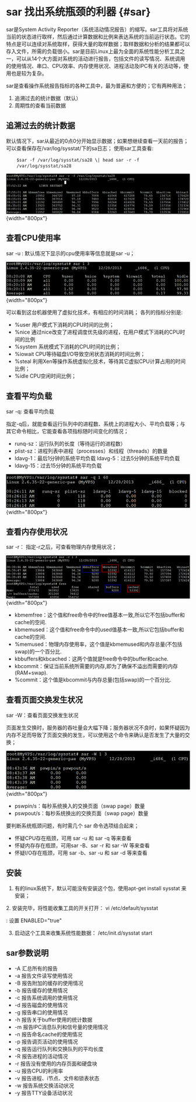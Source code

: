 # sar 找出系统瓶颈的利器 {#sar}

sar是System Activity
Reporter（系统活动情况报告）的缩写。sar工具将对系统当前的状态进行取样，然后通过计算数据和比例来表达系统的当前运行状态。它的特点是可以连续对系统取样，获得大量的取样数据；取样数据和分析的结果都可以存入文件，所需的负载很小。sar是目前Linux上最为全面的系统性能分析工具之一，可以从14个大方面对系统的活动进行报告，包括文件的读写情况、系统调用的使用情况、串口、CPU效率、内存使用状况、进程活动及IPC有关的活动等，使用也是较为复杂。

sar是查看操作系统报告指标的各种工具中，最为普遍和方便的；它有两种用法；

1. 追溯过去的统计数据（默认）
2. 周期性的查看当前数据

## 追溯过去的统计数据

默认情况下，sar从最近的0点0分开始显示数据；如果想继续查看一天前的报告；可以查看保存在/var/log/sysstat/下的sa日志；
使用sar工具查看:

```shell
    $sar -f /var/log/sysstat/sa28 \| head sar -r -f
    /var/log/sysstat/sa28
```

![image](./_static/sar1.png){width="800px"}

## 查看CPU使用率

sar -u : 默认情况下显示的cpu使用率等信息就是sar -u；

![image](./_static/sar2.png){width="800px"}

可以看到这台机器使用了虚拟化技术，有相应的时间消耗； 各列的指标分别是:

- %user 用户模式下消耗的CPU时间的比例；
- %nice
    通过nice改变了进程调度优先级的进程，在用户模式下消耗的CPU时间的比例
- %system 系统模式下消耗的CPU时间的比例；
- %iowait CPU等待磁盘I/O导致空闲状态消耗的时间比例；
- %steal
    利用Xen等操作系统虚拟化技术，等待其它虚拟CPU计算占用的时间比例；
- %idle CPU空闲时间比例；

## 查看平均负载

sar -q: 查看平均负载

指定-q后，就能查看运行队列中的进程数、系统上的进程大小、平均负载等；与其它命令相比，它能查看各项指标随时间变化的情况；

- runq-sz：运行队列的长度（等待运行的进程数）
- plist-sz：进程列表中进程（processes）和线程（threads）的数量
- ldavg-1：最后1分钟的系统平均负载 ldavg-5：过去5分钟的系统平均负载
- ldavg-15：过去15分钟的系统平均负载

![image](./_static/sar3.png){width="800px"}

## 查看内存使用状况

sar -r： 指定-r之后，可查看物理内存使用状况；

![image](./_static/sar4.png){width="800px"}

- kbmemfree：这个值和free命令中的free值基本一致,所以它不包括buffer和cache的空间.
- kbmemused：这个值和free命令中的used值基本一致,所以它包括buffer和cache的空间.
- %memused：物理内存使用率，这个值是kbmemused和内存总量(不包括swap)的一个百分比.
- kbbuffers和kbcached：这两个值就是free命令中的buffer和cache.
- kbcommit：保证当前系统所需要的内存,即为了确保不溢出而需要的内存(RAM+swap).
- %commit：这个值是kbcommit与内存总量(包括swap)的一个百分比.

## 查看页面交换发生状况

sar -W：查看页面交换发生状况

页面发生交换时，服务器的吞吐量会大幅下降；服务器状况不良时，如果怀疑因为内存不足而导致了页面交换的发生，可以使用这个命令来确认是否发生了大量的交换；

![image](./_static/sar5.png){width="800px"}

- pswpin/s：每秒系统换入的交换页面（swap page）数量
- pswpout/s：每秒系统换出的交换页面（swap page）数量

要判断系统瓶颈问题，有时需几个 sar 命令选项结合起来；

- 怀疑CPU存在瓶颈，可用 sar -u 和 sar -q 等来查看
- 怀疑内存存在瓶颈，可用sar -B、sar -r 和 sar -W 等来查看
- 怀疑I/O存在瓶颈，可用 sar -b、sar -u 和 sar -d 等来查看

## 安装

1. 有的linux系统下，默认可能没有安装这个包，使用apt-get install sysstat
    来安装；

2\. 安装完毕，将性能收集工具的开关打开： vi /etc/default/sysstat

:   设置 ENABLED=\"true\"

3. 启动这个工具来收集系统性能数据： /etc/init.d/sysstat start

## sar参数说明

- -A 汇总所有的报告
- -a 报告文件读写使用情况
- -B 报告附加的缓存的使用情况
- -b 报告缓存的使用情况
- -c 报告系统调用的使用情况
- -d 报告磁盘的使用情况
- -g 报告串口的使用情况
- -h 报告关于buffer使用的统计数据
- -m 报告IPC消息队列和信号量的使用情况
- -n 报告命名cache的使用情况
- -p 报告调页活动的使用情况
- -q 报告运行队列和交换队列的平均长度
- -R 报告进程的活动情况
- -r 报告没有使用的内存页面和硬盘块
- -u 报告CPU的利用率
- -v 报告进程、i节点、文件和锁表状态
- -w 报告系统交换活动状况
- -y 报告TTY设备活动状况
